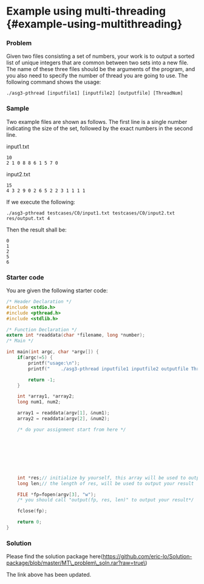 # Example using multi-threading {#example-using-multithreading}

### Problem

Given two files consisting a set of numbers,  your work is to output a sorted list of unique integers that are common between two sets into a new file. The name of these three files should be the arguments of the program, and you also need to specify the number of thread you are going to use. The following command shows the usage:

```
./asg3-pthread [inputfile1] [inputfile2] [outputfile] [ThreadNum]
```

### Sample

Two example files are shown as follows. The first line is a single number indicating the size of the set, followed by the exact numbers in the second line.

input1.txt

```
10
2 1 0 8 8 6 1 5 7 0
```

input2.txt

```
15
4 3 2 9 0 2 6 5 2 2 3 1 1 1 1
```

If we execute the following:

```
./asg3-pthread testcases/C0/input1.txt testcases/C0/input2.txt res/output.txt 4
```

Then the result shall be:

```
0
1
2
5
6
```

### Starter code

You are given the following starter code:

```c
/* Header Declaration */
#include <stdio.h>
#include <pthread.h>
#include <stdlib.h>

/* Function Declaration */
extern int *readdata(char *filename, long *number);
/* Main */

int main(int argc, char *argv[]) {
    if(argc!=5) {
        printf("usage:\n");
        printf("    ./asg3-pthread inputfile1 inputfile2 outputfile ThreadNum\n");

        return -1;
    }

    int *array1, *array2;
    long num1, num2;

    array1 = readdata(argv[1], &num1);
    array2 = readdata(argv[2], &num2);

    /* do your assignment start from here */








    int *res;// initialize by yourself, this array will be used to output your result
    long len;// the length of res, will be used to output your result

    FILE *fp=fopen(argv[3], "w");
    /* you should call "output(fp, res, len)" to output your result*/

    fclose(fp);

    return 0;
}
```

### Solution

Please find the solution package here\(https://github.com/eric-lo/Solution-package/blob/master/MT\_problem\_soln.rar?raw=true\)

The link above has been updated.

